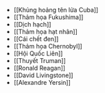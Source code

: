 - [[Khủng hoảng tên lửa Cuba]]
- [[Thảm họa Fukushima]]
- [[Dịch hạch]]
- [[Thảm họa hạt nhân]]
- [[Cái chết đen]]
- [[Thảm họa Chernobyl]]
- [[Hội Quốc Liên]]
- [[Thuyết Truman]]
- [[Ronald Reagan]]
- [[David Livingstone]]
- [[Alexandre Yersin]]
